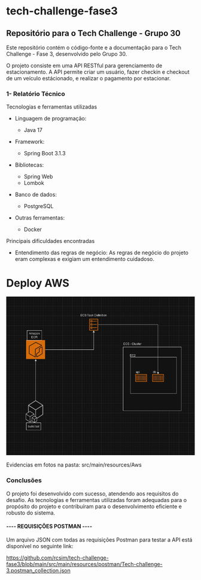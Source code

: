 # tech-challenge-fase3  
## Repositório para o Tech Challenge - Grupo 30
Este repositório contém o código-fonte e a documentação para o Tech Challenge - Fase 3, desenvolvido pelo Grupo 30.

O projeto consiste em uma API RESTful para gerenciamento de estacionamento. A API permite criar um usuário, fazer checkin e checkout de um veículo estácionado, e realizar o pagamento por estacionar.

### 1- Relatório Técnico
Tecnologias e ferramentas utilizadas

* Linguagem de programação: 

    * Java 17

* Framework:
    * Spring Boot 3.1.3

* Bibliotecas:
  * Spring Web
  * Lombok
* Banco de dados:
  * PostgreSQL
* Outras ferramentas:
  * Docker 

Principais dificuldades encontradas
* Entendimento das regras de negócio: As regras de negócio do projeto eram complexas e exigiam um entendimento cuidadoso.



# Deploy AWS
![Arquitetura Aws](src/main/resources/Aws/arquitetura.png)

Evidencias em fotos na pasta: src/main/resources/Aws

### Conclusões 

O projeto foi desenvolvido com sucesso, atendendo aos requisitos do desafio. As tecnologias e ferramentas utilizadas foram adequadas para o propósito do projeto e contribuíram para o desenvolvimento eficiente e robusto do sistema.

#### ---- REQUISIÇÕES POSTMAN ----

Um arquivo JSON com todas as requisições Postman para testar a API está disponível no seguinte link:

https://github.com/rcsim/tech-challenge-fase3/blob/main/src/main/resources/postman/Tech-challenge-3.postman_collection.json
